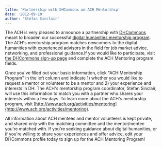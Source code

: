 ```yaml
---
title: 'Partnership with DHCommons on ACH Mentorship'
date: '2012-09-10'
author: 'Stéfan Sinclair'
---
```

The ACH is very pleased to announce a partnership with [DHCommons](http://dhcommons.org/) meant to broaden our successful [digital humanities mentorship program](http://ach.org/mentoring). The ACH's mentorship program matches newcomers to the digital humanities with experienced advisors in the field for job market advice, networking, and professional guidance.If you would like to participate, visit [the DHCommons sign-up page](http://www.dhcommons.org/user/register) and complete the ACH Mentoring program fields.

Once you've filled out your basic information, click "ACH Mentorship Program" in the left column and indicate 1) whether you would like to request a mentor or volunteer to be a mentor and 2) your experience and interests in DH. The ACH's mentorship program coordinator, Stéfan Sinclair, will use this information to match you with a partner who shares your interests within a few days. To learn more about the ACH's mentorship program, visit [http://www.ach.org/activities/mentoring](http://www.ach.org/activities/mentoring).

All information about ACH mentees and mentor volunteers is kept private, and shared only with the matching committee and the mentor/mentee you're matched with. If you're seeking guidance about digital humanities, or if you're willing to share your experiences and offer advice, edit your DHCommons profile today to sign up for the ACH Mentoring Program!